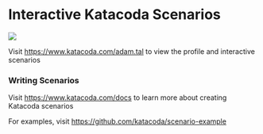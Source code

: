 # Interactive Katacoda Scenarios

[![](http://shields.katacoda.com/katacoda/adam.tal/count.svg)](https://www.katacoda.com/adam.tal "Get your profile on Katacoda.com")

Visit https://www.katacoda.com/adam.tal to view the profile and interactive scenarios

### Writing Scenarios
Visit https://www.katacoda.com/docs to learn more about creating Katacoda scenarios

For examples, visit https://github.com/katacoda/scenario-example
